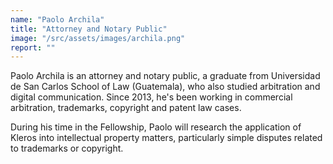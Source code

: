 ```yaml
---
name: "Paolo Archila"
title: "Attorney and Notary Public"
image: "/src/assets/images/archila.png"
report: ""
---
```


Paolo Archila is an attorney and notary public, a graduate from Universidad de San Carlos School of Law (Guatemala), who also studied arbitration and digital communication. Since 2013, he's been working in commercial arbitration, trademarks, copyright and patent law cases.

During his time in the Fellowship, Paolo will research the application of Kleros into intellectual property matters, particularly simple disputes related to trademarks or copyright.
